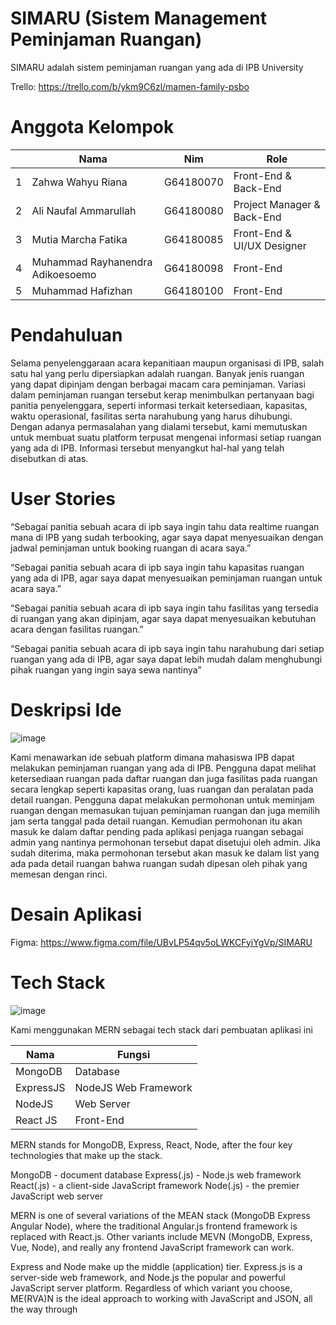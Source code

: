 # SIMARU (Sistem Management Peminjaman Ruangan)
SIMARU adalah sistem peminjaman ruangan yang ada di IPB University

Trello: https://trello.com/b/ykm9C6zl/mamen-family-psbo

# Anggota Kelompok

<table>
    <thead>
        <tr>
            <th></th>
            <th>Nama</th>
            <th>Nim</th>
          <th>Role</th>
        </tr>
    </thead>
    <tbody>
        <tr>
            <td>1</td>
            <td>Zahwa Wahyu Riana</td>
            <td>G64180070</td>
            <td>Front-End & Back-End</td>
        </tr>
        <tr>
            <td>2</td>
            <td>Ali Naufal Ammarullah</td>
            <td>G64180080</td>
            <td>Project Manager & Back-End</td>
        </tr>
        <tr>
            <td>3</td>
            <td>Mutia Marcha Fatika</td>
            <td>G64180085</td>
            <td>Front-End & UI/UX Designer</td>
        </tr>
        <tr>
            <td>4</td>
            <td>Muhammad Rayhanendra Adikoesoemo</td>
            <td>G64180098</td>
            <td>Front-End</td>
        </tr>
      <tr>
            <td>5</td>
            <td>Muhammad Hafizhan</td>
            <td>G64180100</td>
            <td>Front-End</td>
        </tr>
</tbody>
</table>

# Pendahuluan
Selama penyelenggaraan acara kepanitiaan maupun organisasi di IPB, salah satu hal yang perlu dipersiapkan adalah ruangan. Banyak jenis ruangan yang dapat dipinjam dengan berbagai macam cara peminjaman. Variasi dalam peminjaman ruangan tersebut kerap menimbulkan pertanyaan bagi panitia penyelenggara, seperti informasi terkait ketersediaan, kapasitas, waktu operasional, fasilitas serta narahubung yang harus dihubungi. Dengan adanya permasalahan yang dialami tersebut, kami memutuskan untuk membuat suatu platform terpusat mengenai informasi setiap ruangan yang ada di IPB. Informasi tersebut menyangkut hal-hal yang telah disebutkan di atas. 

# User Stories
“Sebagai panitia sebuah acara di ipb saya ingin tahu data realtime ruangan mana di IPB yang sudah terbooking, agar saya dapat menyesuaikan dengan jadwal peminjaman untuk booking ruangan di acara saya.”

“Sebagai panitia sebuah acara di ipb saya ingin tahu kapasitas ruangan yang ada di IPB, agar saya dapat menyesuaikan peminjaman ruangan untuk acara saya.”

“Sebagai panitia sebuah acara di ipb saya ingin tahu fasilitas yang tersedia di ruangan yang akan dipinjam, agar saya dapat menyesuaikan kebutuhan acara dengan fasilitas ruangan.”

“Sebagai panitia sebuah acara di ipb saya ingin tahu narahubung dari setiap ruangan yang ada di IPB, agar saya dapat lebih mudah dalam menghubungi pihak ruangan yang ingin saya sewa nantinya”

# Deskripsi Ide
![image](https://user-images.githubusercontent.com/48080443/119325834-7c8d5a00-bcab-11eb-8cf7-cc60745eb817.png)

Kami menawarkan ide sebuah platform dimana mahasiswa IPB dapat melakukan peminjaman ruangan yang ada di  IPB. Pengguna dapat melihat ketersediaan ruangan pada daftar ruangan dan juga fasilitas pada ruangan secara lengkap seperti kapasitas orang, luas ruangan dan peralatan pada detail ruangan. Pengguna dapat melakukan permohonan untuk meminjam ruangan dengan memasukan tujuan peminjaman ruangan dan juga memilih jam serta tanggal pada detail ruangan. Kemudian permohonan itu akan masuk ke dalam daftar pending pada aplikasi penjaga ruangan sebagai admin yang nantinya permohonan tersebut dapat disetujui oleh admin. Jika sudah diterima, maka permohonan tersebut akan masuk ke dalam list yang ada pada detail ruangan bahwa ruangan sudah dipesan oleh pihak yang memesan dengan rinci.

# Desain Aplikasi
Figma: https://www.figma.com/file/UBvLP54qv5oLWKCFyiYgVp/SIMARU

# Tech Stack
![image](https://user-images.githubusercontent.com/48080443/119326060-b78f8d80-bcab-11eb-8bdf-26cbabea530c.png)

Kami menggunakan MERN sebagai tech stack dari pembuatan aplikasi ini
<table>
    <thead>
        <tr>
            <th>Nama</th>
            <th>Fungsi</th>
        </tr>
    </thead>
    <tbody>
        <tr>
            <td>MongoDB</td>
            <td>Database</td>
        </tr>
         <tr>
            <td>ExpressJS</td>
            <td>NodeJS Web Framework</td>
        </tr>
        <tr>
            <td>NodeJS</td>
            <td>Web Server</td>
        </tr>
       <tr>
            <td>React JS</td>
            <td>Front-End</td>
        </tr>
</tbody>
</table>

MERN stands for MongoDB, Express, React, Node, after the four key technologies that make up the stack.

MongoDB - document database
Express(.js) - Node.js web framework
React(.js) - a client-side JavaScript framework
Node(.js) - the premier JavaScript web server

MERN is one of several variations of the MEAN stack (MongoDB Express Angular Node), where the traditional Angular.js frontend framework is replaced with React.js. Other variants include MEVN (MongoDB, Express, Vue, Node), and really any frontend JavaScript framework can work.

Express and Node make up the middle (application) tier. Express.js is a server-side web framework, and Node.js the popular and powerful JavaScript server platform. Regardless of which variant you choose, ME(RVA)N is the ideal approach to working with JavaScript and JSON, all the way through
